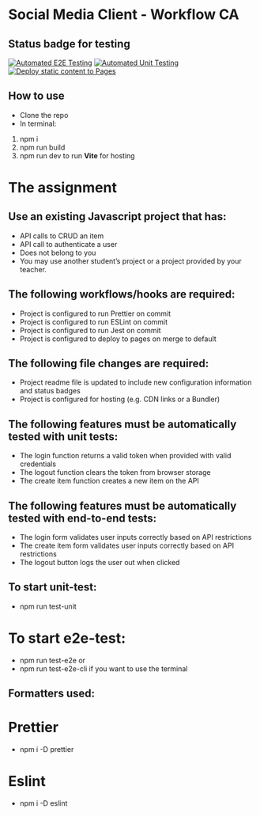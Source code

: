 # Social Media Client - Workflow CA

## Status badge for testing

[![Automated E2E Testing](https://github.com/Noizenne/social-media-client-workflow/actions/workflows/e2e-test.yml/badge.svg)](https://github.com/Noizenne/social-media-client-workflow/actions/workflows/e2e-test.yml)
[![Automated Unit Testing](https://github.com/Noizenne/social-media-client-workflow/actions/workflows/unit-test.yml/badge.svg)](https://github.com/Noizenne/social-media-client-workflow/actions/workflows/unit-test.yml)
[![Deploy static content to Pages](https://github.com/Noizenne/social-media-client-workflow/actions/workflows/pages.yml/badge.svg)](https://github.com/Noizenne/social-media-client-workflow/actions/workflows/pages.yml)


## How to use

* Clone the repo
* In terminal:
1. npm i
2. npm run build
3. npm run dev to run **Vite** for hosting

# The assignment

## Use an existing Javascript project that has:

* API calls to CRUD an item
* API call to authenticate a user
* Does not belong to you
* You may use another student’s project or a project provided by your teacher.

## The following workflows/hooks are required:

* Project is configured to run Prettier on commit
* Project is configured to run ESLint on commit
* Project is configured to run Jest on commit
* Project is configured to deploy to pages on merge to default 

## The following file changes are required:

* Project readme file is updated to include new configuration information and status badges
* Project is configured for hosting (e.g. CDN links or a Bundler)

## The following features must be automatically tested with unit tests:

* The login function returns a valid token when provided with valid credentials
* The logout function clears the token from browser storage
* The create item function creates a new item on the API

## The following features must be automatically tested with end-to-end tests:

* The login form validates user inputs correctly based on API restrictions
* The create item form validates user inputs correctly based on API restrictions
* The logout button logs the user out when clicked

## To start unit-test:

* npm run test-unit

# To start e2e-test:

* npm run test-e2e 
or 
* npm run test-e2e-cli if you want to use the terminal

## Formatters used:

# Prettier
* npm i -D prettier
# Eslint
* npm i -D eslint


